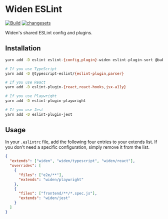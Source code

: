 # Widen ESLint

[![Build](https://github.com/Widen/eslint-config/actions/workflows/build.yml/badge.svg)](https://github.com/Widen/eslint-config/actions/workflows/build.yml)
[![changesets](https://img.shields.io/badge/maintained%20with-changesets-blue)](https://github.com/atlassian/changesets)

Widen's shared ESLint config and plugins.

## Installation

```bash
yarn add -D eslint eslint-{config,plugin}-widen eslint-plugin-sort @babel/{core,eslint-parser}

# If you use TypeScript
yarn add -D @typescript-eslint/{eslint-plugin,parser}

# If you use React
yarn add -D eslint-plugin-{react,react-hooks,jsx-a11y}

# If you use Playwright
yarn add -D eslint-plugin-playwright

# If you use Jest
yarn add -D eslint-plugin-jest
```

## Usage

In your `.eslintrc` file, add the following four entries to your extends list.
If you don't need a specific configuration, simply remove it from the list.

```json
{
  "extends": ["widen", "widen/typescript", "widen/react"],
  "overrides": [
    {
      "files": ["e2e/**"],
      "extends": "widen/playwright"
    },
    {
      "files": ["frontend/**/*.spec.js"],
      "extends": "widen/jest"
    }
  ]
}
```
